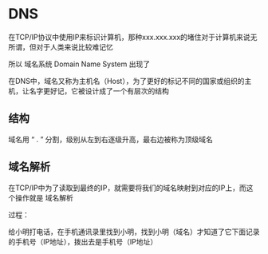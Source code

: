 # DNS

在TCP/IP协议中使用IP来标识计算机，那种xxx.xxx.xxx的堵住对于计算机来说无所谓，但对于人类来说比较难记忆

所以 域名系统 Domain Name System 出现了

在DNS中，域名又称为主机名（Host），为了更好的标记不同的国家或组织的主机，让名字更好记，它被设计成了一个有层次的结构

## 结构

域名用 “ . ” 分割，级别从左到右逐级升高，最右边被称为顶级域名

## 域名解析

在TCP/IP中为了读取到最终的IP，就需要将我们的域名映射到对应的IP上，而这个操作就是 域名解析

过程：

给小明打电话，在手机通讯录里找到小明，找到小明（域名）才知道了它下面记录的手机号（IP地址），拨出去是手机号（IP地址）
